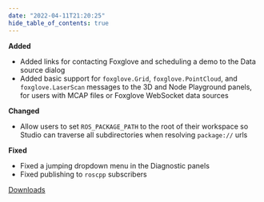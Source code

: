 ```yaml
---
date: "2022-04-11T21:20:25"
hide_table_of_contents: true
---
```

**Added**
- Added links for contacting Foxglove and scheduling a demo to the Data source dialog
- Added basic support for `foxglove.Grid`, `foxglove.PointCloud`, and `foxglove.LaserScan` messages to the 3D and Node Playground panels, for users with MCAP files or Foxglove WebSocket data sources

**Changed**
- Allow users to set `ROS_PACKAGE_PATH` to the root of their workspace so Studio can traverse all subdirectories when resolving `package://` urls

**Fixed**
- Fixed a jumping dropdown menu in the Diagnostic panels
- Fixed publishing to `roscpp` subscribers

[Downloads](https://github.com/foxglove/studio/releases/tag/v1.7.0)
